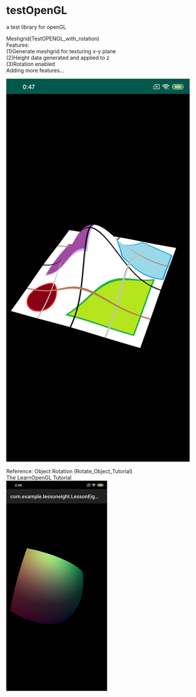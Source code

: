 # testOpenGL
a test library for openGL

Meshgrid(TestOPENGL_with_rotation)  
Features:  
(1)Generate meshgrid for texturing x-y plane  
(2)Height data generated and applied to z  
(3)Rotation enabled  
Adding more features...  
  
![(1)Meshgrid Twisted Rotated](https://github.com/scheninsp/testOpenGL/blob/master/TestOPENGL_with_rotation/meshgrid_math_height.jpg)

Reference:
Object Rotation (Rotate_Object_Tutorial)  
The LearnOpenGL Tutorial  
![(2)Rotate Object](https://github.com/scheninsp/testOpenGL/blob/master/Rotate_Object_Tutorial/rotate_object_tutorial.jpg)
